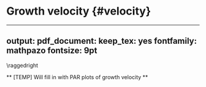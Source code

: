 # Growth velocity {#velocity}

---
output:
  pdf_document:
    keep_tex: yes
fontfamily: mathpazo
fontsize: 9pt
---

\raggedright



** [TEMP] Will fill in with PAR plots of growth velocity **
